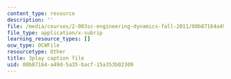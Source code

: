 ```yaml
---
content_type: resource
description: ''
file: /media/courses/2-003sc-engineering-dynamics-fall-2011/00b87164a49d5a35bacf15a353b02309_fK9AGvLf3yw.srt
file_type: application/x-subrip
learning_resource_types: []
ocw_type: OCWFile
resourcetype: Other
title: 3play caption file
uid: 00b87164-a49d-5a35-bacf-15a353b02309
---
```

